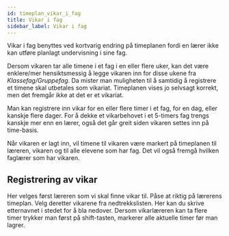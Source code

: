 ```yaml
---
id: timeplan_vikar_i_fag
title: Vikar i fag
sidebar_label: Vikar i fag
---
```

Vikar i fag benyttes ved kortvarig endring på timeplanen fordi en lærer ikke kan utføre planlagt undervisning i sine fag. 

Dersom vikaren tar alle timene i et fag i en eller flere uker, kan det være enklere/mer hensiktsmessig å legge vikaren inn for disse ukene fra _Klassefag/Gruppefag_. Da mister man muligheten til å samtidig å registrere et timene skal utbetales som vikariat. Timeplanen vises jo selvsagt korrekt, men det fremgår ikke at det er et vikariat. 

Man kan registrere inn vikar for en eller flere timer i et fag, for en dag, eller kanskje flere dager. For å dekke et vikarbehovet i et 5-timers fag trengs kanskje mer enn en lærer, også det går greit siden vikaren settes inn på time-basis.

Når vikaren er lagt inn, vil timene til vikaren være markert på timeplanen til læreren, vikaren og til alle elevene som har fag. Det vil også fremgå hvilken faglærer som har vikaren.

## Registrering av vikar
Her velges først læreren som vi skal finne vikar til. Påse at riktig på lærerens timeplan. Velg deretter vikarene fra nedtrekkslisten. Her kan du skrive etternavnet i stedet for å bla nedover.
Dersom  vikarlæreren kan ta flere timer trykker man først på shift-tasten, markerer alle aktuelle timer før man lagrer.